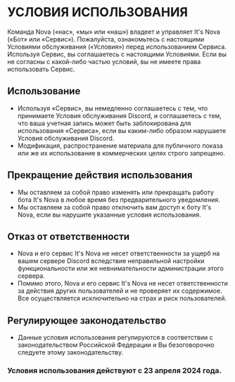 # УСЛОВИЯ ИСПОЛЬЗОВАНИЯ
Команда Nova («нас», «мы» или «наш») владеет и управляет It's Nova («Бот» или «Сервис»). Пожалуйста, ознакомьтесь с настоящими Условиями обслуживания («Условия») перед использованием Сервиса. Используя Сервис, вы соглашаетесь с настоящими Условиями. Если вы не согласны с какой-либо частью условий, вы не имеете права использовать Сервис.

## Использование
- Используя «Сервис», вы немедленно соглашаетесь с тем, что принимаете Условия обслуживания Discord, и соглашаетесь с тем, что ваша учетная запись может быть заблокирована для использования «Сервиса», если вы каким-либо образом нарушаете Условия обслуживания Discord.
- Модификация, распространение материала для публичного показа или же их использование в коммерческих целях строго запрещено.

## Прекращение действия использования
- Мы оставляем за собой право изменять или прекращать работу бота It's Nova в любое время без предварительного уведомления.
- Мы оставляем за собой право отключить вам доступ к боту It's Nova, если вы нарушите указанные условия использования.

## Отказ от ответственности
- Nova и его сервис It's Nova не несет ответственности за ущерб на вашем сервере Discord вследствие неправильной настройки функциональности или же невнимательности администрации этого сервера.
- Помимо этого, Nova и его сервис It's Nova не несет ответственности за действия других пользователей и не проверяет их содержимое. Все осуществляется исключительно на страх и риск пользователей.

## Регулирующее законодательство
- Данные условия использования регулируются в соответствии с законодательством Российской Федерации и Вы безоговорочно следуете этому законодательству.

### Условия использования действуют с 23 апреля 2024 года.
